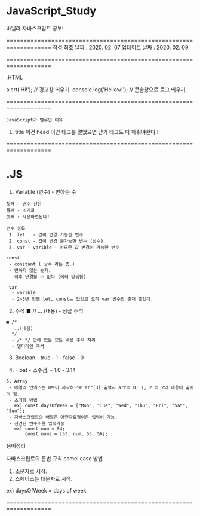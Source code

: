 # JavaScript_Study
바닐라 자바스크립트 공부!

===================================================================
작성 최초 날짜 : 2020. 02. 07
업데이트 날짜 : 2020. 02. 09

===================================================================

 .HTML

alert('Hi!');            // 경고창 띄우기.
console.log('Hellow!');  // 콘솔창으로 로그 띄우기.

===================================================================

    JavaScript가 별루인 이유
 1. title 이건 head 이건 태그를 열었으면 닫기 태그도 다 해줘야한다.!
 
===================================================================

 .JS
===================================================================

   1.  Variable (변수)
    - 변하는 수

    첫째 - 변수 선언 
    둘째 - 초기화
    셋째 - 사용하면된다!

    변수 종류
     1. let   - 값이 변경 가능한 변수
     2. const - 값이 변경 불가능한 변수 (상수) 
     3. var - varible - 이또한 값 변경이 가능한 변수

    const
     - constant ( 상수 라는 뜻.)
     - 변하지 않는 숫자.
     - 이후 변경할 수 없다 (에러 발생함)

     var
      - varible
      - 2~3년 전엔 let, const는 없었고 오직 var 변수만 존재 했었다.

   2. 주석
    ■ // ... (내용)  - 싱글 주석

    ■ /*       
      ...(내용)  
      */   
      - /* */ 안에 있는 모든 내용 주석 처리
      - 멀티라인 주석

   3. Boolean
    - true - 1
    - false - 0

   4. Float
    - 소수점.
    - 1.0
    - 3.14

    5. Array
     - 배열의 인덱스는 0부터 시작하므로 arr[3] 출력시 arr의 0, 1, 2 의 2의 내용이 출력이 됨.
     - 초기화 방법 
       ex) const daysOfWeek = ["Mon", "Tue", "Wed", "Thu", "Fri", "Sat", "Sun"];
     - 자바스크립트의 배열은 어떤자료형이든 입력이 가능.
     - 선언된 변수또한 입력가능.
       ex) const num = 54;
           const nums = [53, num, 55, 56];   



용어정리

자바스크립트의 문법 규칙
 camel case 방법
 1. 소문자로 시작.
 2. 스페이스는 대문자로 시작.

 ex) daysOfWeek = days of week

===================================================================